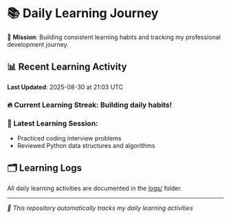 # 📚 Daily Learning Journey

🎯 **Mission**: Building consistent learning habits and tracking my professional development journey.

## 📊 Recent Learning Activity

**Last Updated**: 2025-08-30 at 21:03 UTC

### 🔥 Current Learning Streak: Building daily habits!

### 📝 Latest Learning Session:
- Practiced coding interview problems
- Reviewed Python data structures and algorithms

## 🗂️ Learning Logs

All daily learning activities are documented in the [logs/](./logs/) folder.

---
*🤖 This repository automatically tracks my daily learning activities*
